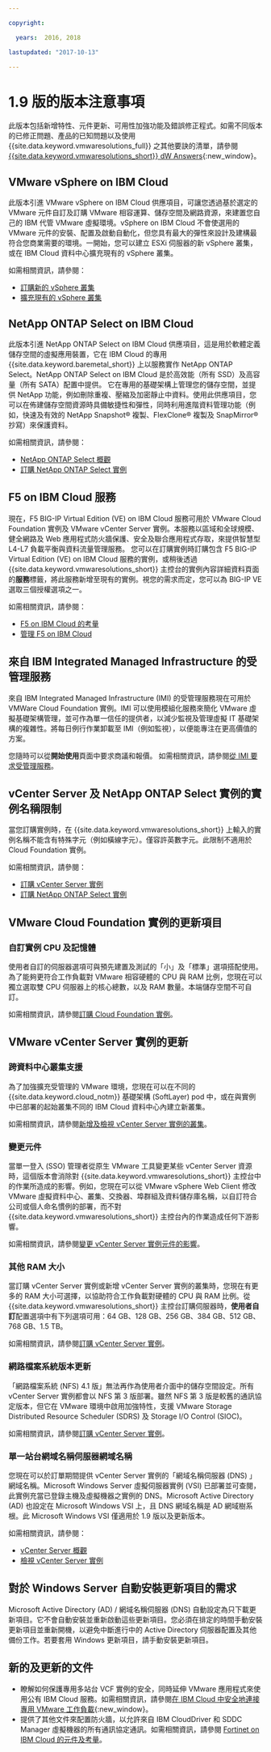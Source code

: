 ```yaml
---

copyright:

  years:  2016, 2018

lastupdated: "2017-10-13"

---
```


# 1.9 版的版本注意事項

此版本包括新增特性、元件更新、可用性加強功能及錯誤修正程式。如需不同版本的已修正問題、產品的已知問題以及使用 {{site.data.keyword.vmwaresolutions_full}} 之其他要訣的清單，請參閱 [{{site.data.keyword.vmwaresolutions_short}} dW Answers](https://developer.ibm.com/answers/topics/cloudvmw/){:new_window}。

## VMware vSphere on IBM Cloud

此版本引進 VMware vSphere on IBM Cloud 供應項目，可讓您透過基於選定的 VMware 元件自訂及訂購 VMware 相容運算、儲存空間及網路資源，來建置您自己的 IBM 代管 VMware 虛擬環境。vSphere on IBM Cloud 不會使選用的 VMware 元件的安裝、配置及啟動自動化，但您具有最大的彈性來設計及建構最符合您商業需要的環境。一開始，您可以建立 ESXi 伺服器的新 vSphere 叢集，或在 IBM Cloud 資料中心擴充現有的 vSphere 叢集。

如需相關資訊，請參閱：
* [訂購新的 vSphere 叢集](../vsphere/vs_orderinginstances.html)
* [擴充現有的 vSphere 叢集](../vsphere/vs_scalingexistingclusters.html)

## NetApp ONTAP Select on IBM Cloud

此版本引進 NetApp ONTAP Select on IBM Cloud 供應項目，這是用於軟體定義儲存空間的虛擬應用裝置，它在 IBM Cloud 的專用 {{site.data.keyword.baremetal_short}} 上以服務實作 NetApp ONTAP Select。NetApp ONTAP Select on IBM Cloud 是於高效能（所有 SSD）及高容量（所有 SATA）配置中提供。
它在專用的基礎架構上管理您的儲存空間，並提供 NetApp 功能，例如刪除重複、壓縮及加密靜止中資料。使用此供應項目，您可以在佈建儲存空間資源時具備敏捷性和彈性，同時利用進階資料管理功能（例如，快速及有效的 NetApp Snapshot® 複製、FlexClone® 複製及 SnapMirror® 抄寫）來保護資料。

如需相關資訊，請參閱：
* [NetApp ONTAP Select 概觀](../netapp/np_netappoverview.html)
* [訂購 NetApp ONTAP Select 實例](../netapp/np_orderinginstances.html)

## F5 on IBM Cloud 服務

現在，F5 BIG-IP Virtual Edition (VE) on IBM Cloud 服務可用於 VMware Cloud Foundation 實例及 VMware vCenter Server 實例。本服務以區域和全球規模、健全網路及 Web 應用程式防火牆保護、安全及聯合應用程式存取，來提供智慧型 L4-L7 負載平衡與資料流量管理服務。
您可以在訂購實例時訂購包含 F5 BIG-IP Virtual Edition (VE) on IBM Cloud 服務的實例，或稍後透過 {{site.data.keyword.vmwaresolutions_short}} 主控台的實例內容詳細資料頁面的**服務**標籤，將此服務新增至現有的實例。視您的需求而定，您可以為 BIG-IP VE 選取三個授權選項之一。

如需相關資訊，請參閱：
* [F5 on IBM Cloud 的考量](../services/f5_considerations.html)
* [管理 F5 on IBM Cloud](../services/managing_f5.html)

## 來自 IBM Integrated Managed Infrastructure 的受管理服務

來自 IBM Integrated Managed Infrastructure (IMI) 的受管理服務現在可用於 VMWare Cloud Foundation 實例。IMI 可以使用模組化服務來簡化 VMware 虛擬基礎架構管理，並可作為單一信任的提供者，以減少監視及管理虛擬 IT 基礎架構的複雜性。將每日例行作業卸載至 IMI（例如監視），以便能專注在更高價值的方案。

您隨時可以從**開始使用**頁面中要求商議和報價。
如需相關資訊，請參閱[從 IMI 要求受管理服務](../services/managing_imi.html#requesting-managed-services-from-imi)。

## vCenter Server 及 NetApp ONTAP Select 實例的實例名稱限制

當您訂購實例時，在 {{site.data.keyword.vmwaresolutions_short}} 上輸入的實例名稱不能含有特殊字元（例如橫線字元）。僅容許英數字元。此限制不適用於 Cloud Foundation 實例。

如需相關資訊，請參閱：
* [訂購 vCenter Server 實例](../vcenter/vc_orderinginstance.html)
* [訂購 NetApp ONTAP Select 實例](../netapp/np_orderinginstances.html)

## VMware Cloud Foundation 實例的更新項目

### 自訂實例 CPU 及記憶體

使用者自訂的伺服器選項可與預先建置及測試的「小」及「標準」選項搭配使用。為了能夠更符合工作負載對 VMware 相容硬體的 CPU 與 RAM 比例，您現在可以獨立選取雙 CPU 伺服器上的核心總數，以及 RAM 數量。本端儲存空間不可自訂。

如需相關資訊，請參閱[訂購 Cloud Foundation 實例](../sddc/sd_orderinginstance.html)。

## VMware vCenter Server 實例的更新

### 跨資料中心叢集支援

為了加強擴充受管理的 VMware 環境，您現在可以在不同的 {{site.data.keyword.cloud_notm}} 基礎架構 (SoftLayer) pod 中，或在與實例中已部署的起始叢集不同的 IBM Cloud 資料中心內建立新叢集。

如需相關資訊，請參閱[新增及檢視 vCenter Server 實例的叢集](../vcenter/vc_addingviewingclusters.html)。

### 變更元件

當單一登入 (SSO) 管理者從原生 VMware 工具變更某些 vCenter Server 資源時，這個版本會消除對 {{site.data.keyword.vmwaresolutions_short}} 主控台中的作業所造成的影響。例如，您現在可以從 VMware vSphere Web Client 修改 VMware 虛擬資料中心、叢集、交換器、埠群組及資料儲存庫名稱，以自訂符合公司或個人命名慣例的部署，而不對 {{site.data.keyword.vmwaresolutions_short}} 主控台內的作業造成任何下游影響。

如需相關資訊，請參閱[變更 vCenter Server 實例元件的影響](../vcenter/vcenter_chg_impact.html)。

### 其他 RAM 大小

當訂購 vCenter Server 實例或新增 vCenter Server 實例的叢集時，您現在有更多的 RAM 大小可選擇，以協助符合工作負載對硬體的 CPU 與 RAM 比例。從 {{site.data.keyword.vmwaresolutions_short}} 主控台訂購伺服器時，**使用者自訂**配置選項中有下列選項可用：64 GB、128 GB、256 GB、384 GB、512 GB、768 GB、1.5 TB。

如需相關資訊，請參閱[訂購 vCenter Server 實例](../vcenter/vc_orderinginstance.html)。

### 網路檔案系統版本更新

「網路檔案系統 (NFS) 4.1 版」無法再作為使用者介面中的儲存空間設定。所有 vCenter Server 實例都會以 NFS 第 3 版部署。雖然 NFS 第 3 版是較舊的通訊協定版本，但它在 VMware 環境中啟用加強特性，支援 VMware Storage Distributed Resource Scheduler (SDRS) 及 Storage I/O Control (SIOC)。

如需相關資訊，請參閱[訂購 vCenter Server 實例](../vcenter/vc_orderinginstance.html)。

### 單一站台網域名稱伺服器網域名稱

您現在可以於訂單期間提供 vCenter Server 實例的「網域名稱伺服器 (DNS) 」網域名稱。Microsoft Windows Server 虛擬伺服器實例 (VSI) 已部署並可查閱，此實例充當已登錄主機及虛擬機器之實例的 DNS。Microsoft Active Directory (AD) 也設定在 Microsoft Windows VSI 上，且 DNS 網域名稱是 AD 網域樹系根。此 Microsoft Windows VSI 僅適用於 1.9 版以及更新版本。

如需相關資訊，請參閱：
* [vCenter Server 概觀](../vcenter/vc_vcenterserveroverview.html)
* [檢視 vCenter Server 實例](../vcenter/vc_viewinginstances.html)

## 對於 Windows Server 自動安裝更新項目的需求

Microsoft Active Directory (AD) / 網域名稱伺服器 (DNS) 自動設定為只下載更新項目。它不會自動安裝並重新啟動這些更新項目。您必須在排定的時間手動安裝更新項目並重新開機，以避免中斷進行中的 Active Directory 伺服器配置及其他備份工作。若要套用 Windows 更新項目，請手動安裝更新項目。

## 新的及更新的文件

* 瞭解如何保護專用多站台 VCF 實例的安全，同時延伸 VMware 應用程式來使用公有 IBM Cloud 服務。如需相關資訊，請參閱[在 IBM Cloud 中安全地連接專用 VMware 工作負載](https://www.ibm.com/developerworks/library/se-securely-connect-private-vmware-workloads-ibm-cloud/index.html){:new_window}。
* 提供了其他文件來配置防火牆，以允許來自 IBM CloudDriver 和 SDDC Manager 虛擬機器的所有通訊協定通訊。如需相關資訊，請參閱 [Fortinet on IBM Cloud 的元件及考量](../services/fsa_considerations.html)。
